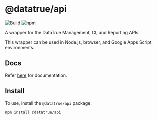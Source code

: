 # @datatrue/api

![Build](https://github.com/datatrue-analytics/datatrue-api-typescript/workflows/Build/badge.svg)
![npm](https://img.shields.io/npm/v/@datatrue/api)

A wrapper for the DataTrue Management, CI, and Reporting APIs.

This wrapper can be used in Node.js, browser, and Google Apps Script environments.

## Docs

Refer [here](https://datatrue-analytics.github.io/datatrue-api-typescript/) for documentation.

## Install

To use, install the `@datatrue/api` package.

```sh
npm install @datatrue/api
```

